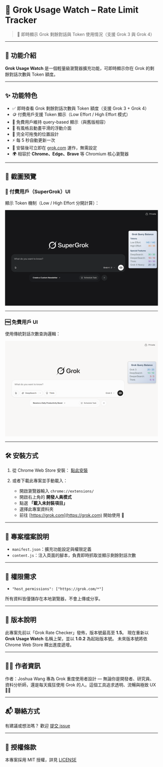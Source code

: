 # 🌟 Grok Usage Watch – Rate Limit Tracker

> 🔎 即時顯示 Grok 剩餘對話與 Token 使用情況（支援 Grok 3 與 Grok 4）

---

## 📌 功能介紹

**Grok Usage Watch** 是一個輕量級瀏覽器擴充功能，可即時顯示你在 Grok 的剩餘對話次數與 Token 額度。

---

## ✨ 功能特色

* ✅ 即時查看 Grok 剩餘對話次數與 Token 額度（支援 Grok 3 + Grok 4）
* 🪙 付費用戶支援 Token 顯示（Low Effort / High Effort 模式）
* 🔄 免費用戶維持 query-based 顯示（與舊版相容）
* 🎨 有風格且動畫平滑的浮動介面
* 🧲 完全可拖曳的位置設計
* ⚡ 每 5 秒自動更新一次
* 🧠 安裝後可立即在 [grok.com](https://grok.com) 運作，無需設定
* 🌍 相容於 **Chrome、Edge、Brave** 等 Chromium 核心瀏覽器

---

## 📸 截圖預覽

### 🔐 付費用戶（SuperGrok）UI

顯示 Token 機制（Low / High Effort 分開計算）：

![Grok Usage Watch screenshot](screenshot.png)

---

### 🆓 免費用戶 UI

使用傳統對話次數查詢邏輯：

![Grok Usage Watch screenshot2](screenshot2.png)

---

## 🛠 安裝方式

1. 從 Chrome Web Store 安裝： [點此安裝](https://chrome.google.com/webstore/detail/bmpboaihdkpkjehbceegdmndkonlpdge)
2. 或者下載此專案並手動載入：

   * 開啟瀏覽器輸入 `chrome://extensions/`
   * 開啟右上角的 **開發人員模式**
   * 點選 **「載入未封裝項目」**
   * 選擇此專案資料夾
   * 前往 [https://grok.com](https://grok.com) 開始使用 🎉

---

## 🧩 專案檔案說明

* `manifest.json`：擴充功能設定與權限定義
* `content.js`：注入頁面的腳本，負責即時抓取並顯示剩餘對話次數

---

## 🔐 權限需求

* `"host_permissions": ["https://grok.com/*"]`

所有資料皆僅儲存在本地瀏覽器，不會上傳或分享。

---

## 📜 版本說明

此專案先前以「Grok Rate Checker」發佈，版本號最高至 **1.5**。
現在重新以 **Grok Usage Watch** 名稱上架，並以 **1.0.2** 為起始版本號。
未來版本號將依 Chrome Web Store 釋出進度遞增。

---

## 👨‍💻 作者資訊

作者：Joshua Wang
專為 Grok 重度使用者設計 — 無論你是開發者、研究員、資料分析師，還是每天瘋狂使用 Grok 的人。這個工具追求透明、流暢與極致 UX 🧠✨

---

## 📬 聯絡方式

有建議或想法嗎？
歡迎 [提交 issue](https://github.com/JoshuaWang2211/grok-usage-watch/issues)

---

## 📜 授權條款

本專案採用 MIT 授權，詳見 [LICENSE](./LICENSE)
